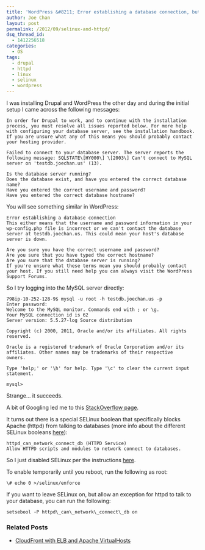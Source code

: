 ```yaml
---
title: 'WordPress &#8211; Error establishing a database connection, but able to connect via command line &#8211; SELinux and httpd'
author: Joe Chan
layout: post
permalink: /2012/09/selinux-and-httpd/
dsq_thread_id:
  - 1412256518
categories:
  - OS
tags:
  - drupal
  - httpd
  - linux
  - selinux
  - wordpress
---
```

I was installing Drupal and WordPress the other day and during the initial setup I came across the following messages:

	In order for Drupal to work, and to continue with the installation process, you must resolve all issues reported below. For more help with configuring your database server, see the installation handbook. If you are unsure what any of this means you should probably contact your hosting provider.
	
	Failed to connect to your database server. The server reports the following message: SQLSTATE\[HY000\] \[2003\] Can't connect to MySQL server on 'testdb.joechan.us' (13).
	
	Is the database server running?  
	Does the database exist, and have you entered the correct database name?  
	Have you entered the correct username and password?  
	Have you entered the correct database hostname?  
	

You will see something similar in WordPress:  
	  
	Error establishing a database connection  
	This either means that the username and password information in your wp-config.php file is incorrect or we can't contact the database server at testdb.joechan.us. This could mean your host's database server is down.
	
	Are you sure you have the correct username and password?  
	Are you sure that you have typed the correct hostname?  
	Are you sure that the database server is running?  
	If you're unsure what these terms mean you should probably contact your host. If you still need help you can always visit the WordPress Support Forums.  
	

So I try logging into the MySQL server directly:

	  
	798ip-10-252-128-9$ mysql -u root -h testdb.joechan.us -p  
	Enter password:  
	Welcome to the MySQL monitor. Commands end with ; or \g.  
	Your MySQL connection id is 62  
	Server version: 5.5.27-log Source distribution
	
	Copyright (c) 2000, 2011, Oracle and/or its affiliates. All rights reserved.
	
	Oracle is a registered trademark of Oracle Corporation and/or its  
	affiliates. Other names may be trademarks of their respective  
	owners.
	
	Type 'help;' or '\h' for help. Type '\c' to clear the current input statement.
	
	mysql>  
	

Strange&#8230; it succeeds.

A bit of Googling led me to this <a href="http://stackoverflow.com/questions/4078205/php-cant-connect-to-mysql-with-error-13-but-command-line-can" onclick="javascript:_gaq.push(['_trackEvent','outbound-article','http://stackoverflow.com/questions/4078205/php-cant-connect-to-mysql-with-error-13-but-command-line-can']);">StackOverflow page</a>.

It turns out there is a special SELinux boolean that specifically blocks Apache (httpd) from talking to databases (more info about the different SELinux booleans <a href="http://wiki.centos.org/TipsAndTricks/SelinuxBooleans" onclick="javascript:_gaq.push(['_trackEvent','outbound-article','http://wiki.centos.org/TipsAndTricks/SelinuxBooleans']);">here</a>):

	httpd_can_network_connect_db (HTTPD Service)
	Allow HTTPD scripts and modules to network connect to databases.
	

So I just disabled SELinux per the instructions <a href="http://www.centos.org/docs/5/html/5.2/Deployment_Guide/sec-sel-enable-disable.html" onclick="javascript:_gaq.push(['_trackEvent','outbound-article','http://www.centos.org/docs/5/html/5.2/Deployment_Guide/sec-sel-enable-disable.html']);">here</a>.

To enable temporarily until you reboot, run the following as root:  
	  
	\# echo 0 >/selinux/enforce  
	

If you want to leave SELinux on, but allow an exception for httpd to talk to your database, you can run the following:  
	  
	setsebool -P httpd\_can\_network\_connect\_db on  
	

<div class="SPOSTARBUST-Related-Posts">
  <H3>
    Related Posts
  </H3>
  
  <ul class="entry-meta">
    <li class="SPOSTARBUST-Related-Post">
      <a title="CloudFront with ELB and Apache VirtualHosts" href="http://virtuallyhyper.com/2012/11/cloudfront-with-elb-and-apache-virtualhosts/" onclick="javascript:_gaq.push(['_trackEvent','outbound-article','http://virtuallyhyper.com/2012/11/cloudfront-with-elb-and-apache-virtualhosts/']);" rel="bookmark">CloudFront with ELB and Apache VirtualHosts</a>
    </li>
  </ul>
</div>

